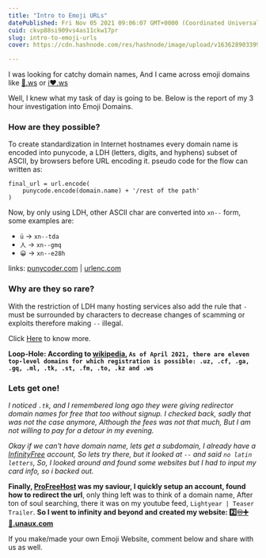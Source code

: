 ```yaml
---
title: "Intro to Emoji URLs"
datePublished: Fri Nov 05 2021 09:06:07 GMT+0000 (Coordinated Universal Time)
cuid: ckvp88si909vs4as11ckw17pr
slug: intro-to-emoji-urls
cover: https://cdn.hashnode.com/res/hashnode/image/upload/v1636289033995/GOmieQuhQ.jpeg

---
```


I was looking for catchy domain names, And I came across emoji domains like [📙.ws](http://📙.ws/) or [i❤️.ws
](http://i❤️.ws/)

Well, I knew what my task of day is going to be. Below is the report of my 3 hour investigation into Emoji Domains.
<br>
### How are they possible?

To create standardization in Internet hostnames every domain name is encoded into punycode, a LDH (letters, digits, and hyphens) subset of ASCII, by browsers before URL encoding it. pseudo code for the flow can written as:
```
final_url = url.encode(
    punycode.encode(domain.name) + '/rest of the path'
)
```
Now, by only using LDH, other ASCII char are converted into `xn--` form, some examples are:
- `ü` -> `xn--tda`
- `人` -> `xn--gmq`
- `😀` -> `xn--e28h`

links: [punycoder.com](punycoder.com) | [urlenc.com](urlenc.com)
<br>
### Why are they so rare?

With the restriction of LDH many hosting services also add the rule that `-` must be surrounded by characters to decrease changes of scamming or exploits therefore making `--` illegal. 

Click [Here](https://www.20i.com/support/domain-names/domain-name-restrictions) to know more.
<br>

**Loop-Hole: According to [wikipedia](https://en.wikipedia.org/wiki/Emoji_domain#Availability_and_registration), `As of April 2021, there are eleven top-level domains for which registration is possible: .uz, .cf, .ga, .gq, .ml, .tk, .st, .fm, .to, .kz and .ws`**
<br>
### Lets get one!

*I noticed `.tk`, and I remembered long ago they were giving redirector domain names for free that too without signup. I checked back, sadly that was not the case anymore, Although the fees was not that much, But I am not willing to pay for a detour in my evening.*

*Okay if we can't have domain name, lets get a subdomain, 
I already have a [InfinityFree](infinityfree.net) account, So lets try there, but it looked at `--` and said `no latin letters`, So, I looked around and found some websites but I had to input my card info, so i backed out.*

**Finally, [ProFreeHost](https://profreehost.com) was my saviour, I quickly setup an account, found how to redirect the url**, only thing left was to think of a domain name, After ton of soul searching, there it was on my youtube feed, `Lightyear | Teaser Trailer`. **So I went to infinity and beyond and created my website:
[2️⃣♾️➕🚀.unaux.com](http://2️⃣♾️➕🚀.unaux.com/)**
<br>

If you make/made your own Emoji Website, comment below and share with us as well.


